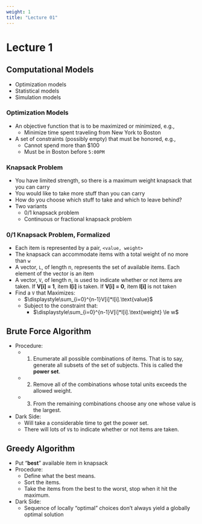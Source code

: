 ```yaml
---
weight: 1
title: "Lecture 01"
---
```


# Lecture 1

## Computational Models

* Optimization models
* Statistical models
* Simulation models

### Optimization Models

* An objective function that is to be maximized or minimized, e.g.,
  * Minimize time spent traveling from New York to Boston
* A set of constraints (possibly empty) that must be honored, e.g.,
  * Cannot spend more than $100
  * Must be in Boston before `5:00PM`

### Knapsack Problem

* You have limited strength, so there is a maximum weight knapsack that you can carry
* You would like to take more stuff than you can carry
* How do you choose which stuff to take and which to leave behind?
* Two variants
  * 0/1 knapsack problem
  * Continuous or fractional knapsack problem

### 0/1 Knapsack Problem, Formalized

* Each item is represented by a pair, `<value, weight>`
* The knapsack can accommodate items with a total weight of no more than `w`
* A vector, `L`, of length n, represents the set of available items. Each element of the vector is an item
* A vector, `V`, of length n, is used to indicate whether or not items are taken. If **V[i] = 1**, item **I[i]** is taken. If **V[i] = 0**, item **I[i]** is not taken
* Find a `V` that Maximizes:
  * $\displaystyle\sum_{i=0}^{n-1}V[i]*I[i].\text{value}$
  * Subject to the constraint that:
    * $\displaystyle\sum_{i=0}^{n-1}V[i]*I[i].\text{weight} \le w$

## Brute Force Algorithm

* Procedure:
  * 1. Enumerate all possible combinations of items. That is to say, generate all subsets of the set of subjects. This is called the **power set**.
  * 2. Remove all of the combinations whose total units exceeds the allowed weight.
  * 3. From the remaining combinations choose any one whose value is the largest.
* Dark Side:
  * Will take a considerable time to get the power set.
  * There will lots of `V`s to indicate whether or not items are taken.

## Greedy Algorithm

* Put “**best**” available item in knapsack
* Procedure:
  * Define what the best means.
  * Sort the items.
  * Take the items from the best to the worst, stop when it hit the maximum.
* Dark Side:
  * Sequence of locally “optimal” choices don’t always yield a globally optimal solution
